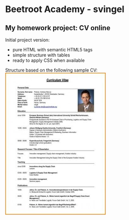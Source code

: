 # Beetroot Academy - svingel
## My homework project: CV online

Initial project version:
* pure HTML with semantic HTML5 tags
* simple structure with tables
* ready to apply CSS when available

Structure based on the following sample CV:<br/>
![SampleCV](assets/SampleCV.jfif)